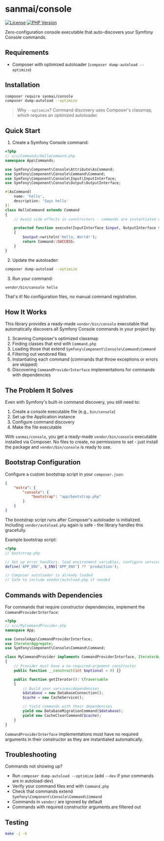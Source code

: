 # sanmai/console

[![License](https://img.shields.io/github/license/sanmai/console.svg)](LICENSE)
[![PHP Version](https://img.shields.io/packagist/php-v/sanmai/console.svg)](https://packagist.org/packages/sanmai/console)

Zero-configuration console executable that auto-discovers your Symfony Console commands.

## Requirements

- Composer with optimized autoloader (`composer dump-autoload --optimize`)

## Installation

```bash
composer require sanmai/console
composer dump-autoload --optimize
```

> Why `--optimize`? Command discovery uses Composer's classmap, which requires an optimized autoloader.

## Quick Start

1. Create a Symfony Console command:

```php
<?php
// src/Commands/HelloCommand.php
namespace App\Commands;

use Symfony\Component\Console\Attribute\AsCommand;
use Symfony\Component\Console\Command\Command;
use Symfony\Component\Console\Input\InputInterface;
use Symfony\Component\Console\Output\OutputInterface;

#[AsCommand(
    name: 'hello',
    description: 'Says hello'
)]
class HelloCommand extends Command
{
    // Avoid side effects in constructors - commands are instantiated during discovery.

    protected function execute(InputInterface $input, OutputInterface $output): int
    {
        $output->writeln('Hello, World!');
        return Command::SUCCESS;
    }
}
```

2. Update the autoloader:

```bash
composer dump-autoload --optimize
```

3. Run your command:

```bash
vendor/bin/console hello
```

That's it! No configuration files, no manual command registration.

## How It Works

This library provides a ready-made `vendor/bin/console` executable that automatically discovers all Symfony Console commands in your project by:

1. Scanning Composer's optimized classmap
2. Finding classes that end with `Command.php`
3. Loading those that extend `Symfony\Component\Console\Command\Command`
4. Filtering out vendored files
5. Instantiating each command (commands that throw exceptions or errors are skipped)
6. Discovering `CommandProviderInterface` implementations for commands with dependencies

## The Problem It Solves

Even with Symfony's built-in command discovery, you still need to:
1. Create a console executable file (e.g., `bin/console`)
2. Set up the Application instance
3. Configure command discovery
4. Make the file executable

With `sanmai/console`, you get a ready-made `vendor/bin/console` executable installed via Composer. No files to create, no permissions to set - just install the package and `vendor/bin/console` is ready to use.

## Bootstrap Configuration

Configure a custom bootstrap script in your `composer.json`:

```json
{
    "extra": {
        "console": {
            "bootstrap": "app/bootstrap.php"
        }
    }
}
```

The bootstrap script runs after Composer's autoloader is initialized. Including `vendor/autoload.php` again is safe - the library handles this gracefully.

Example bootstrap script:

```php
<?php
// bootstrap.php

// Set up error handlers, load environment variables, configure services
define('APP_ENV', $_ENV['APP_ENV'] ?? 'production');

// Composer autoloader is already loaded
// Safe to include vendor/autoload.php if needed
```

## Commands with Dependencies

For commands that require constructor dependencies, implement the `CommandProviderInterface`:

```php
<?php
// src/MyCommandProvider.php
namespace App;

use ConsoleApp\CommandProviderInterface;
use IteratorAggregate;
use Symfony\Component\Console\Command\Command;

class MyCommandProvider implements CommandProviderInterface, IteratorAggregate
{
    // Provider must have a no-required-argument constructor
    public function __construct(int $optional = 0) {}

    public function getIterator(): \Traversable
    {
        // Build your services/dependencies
        $database = new DatabaseConnection();
        $cache = new CacheService();

        // Yield commands with their dependencies
        yield new DatabaseMigrationCommand($database);
        yield new CacheClearCommand($cache);
    }
}
```

`CommandProviderInterface` implementations must have no required arguments in their constructor as they are instantiated automatically.

## Troubleshooting

Commands not showing up?
- Run `composer dump-autoload --optimize` (add `--dev` if your commands are in autoload-dev)
- Verify your command files end with `Command.php`
- Check that commands extend `Symfony\Component\Console\Command\Command`
- Commands in `vendor/` are ignored by default
- Commands with required constructor arguments are filtered out

## Testing

```bash
make -j -k
```
